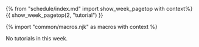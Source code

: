 {% from "schedule/index.md" import show_week_pagetop with context%}
{{ show_week_pagetop(2, "tutorial") }}

{% import "common/macros.njk" as macros with context %}

No tutorials in this week.